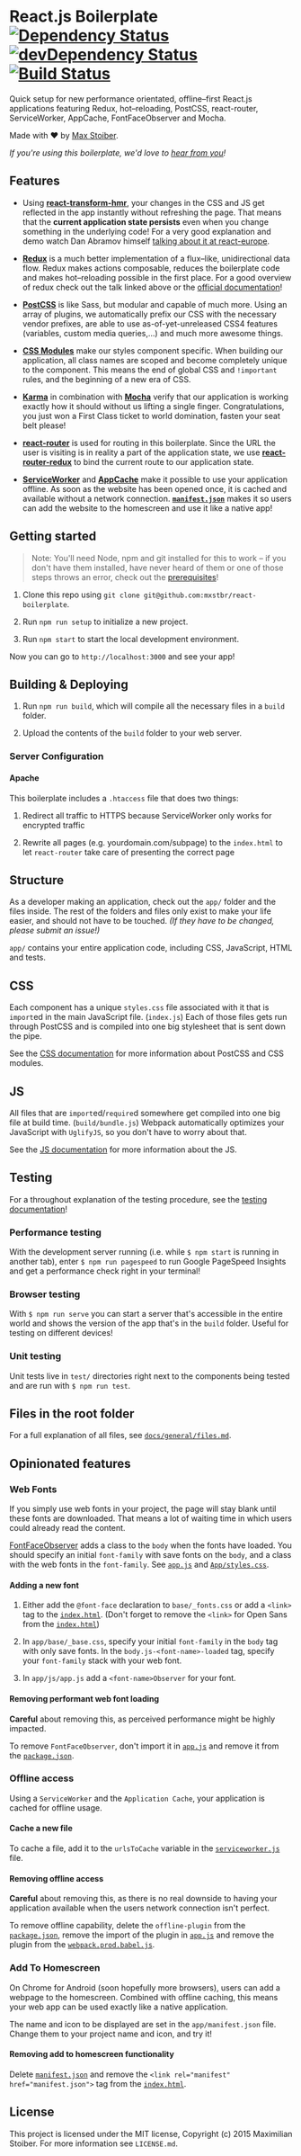 # React.js Boilerplate [![Dependency Status][dep-status-img]][dep-status-link] [![devDependency Status][dev-dep-status-img]][dev-dep-status-link] [![Build Status][ci-img]][ci]

Quick setup for new performance orientated, offline–first React.js applications featuring Redux, hot–reloading, PostCSS, react-router, ServiceWorker, AppCache, FontFaceObserver and Mocha.

Made with :heart: by [Max Stoiber](https://twitter.com/mxstbr).

*If you're using this boilerplate, we'd love to [hear from you](https://github.com/mxstbr/react-boilerplate/issues/115)!*

[dep-status-img]: https://david-dm.org/mxstbr/react-boilerplate.svg
[dep-status-link]: https://david-dm.org/mxstbr/react-boilerplate
[dev-dep-status-img]: https://david-dm.org/mxstbr/react-boilerplate/dev-status.svg
[dev-dep-status-link]: https://david-dm.org/mxstbr/react-boilerplate#info=devDependencies
[ci-img]: https://travis-ci.org/mxstbr/react-boilerplate.svg
[ci]: https://travis-ci.org/mxstbr/react-boilerplate

## Features

- Using [**react-transform-hmr**](https://github.com/gaearon/react-transform-hmr), your changes in the CSS and JS get reflected in the app instantly without refreshing the page. That means that the **current application state persists** even when you change something in the underlying code! For a very good explanation and demo watch Dan Abramov himself [talking about it at react-europe](https://www.youtube.com/watch?v=xsSnOQynTHs).

- [**Redux**](https://github.com/gaearon/redux) is a much better implementation of a flux–like, unidirectional data flow. Redux makes actions composable, reduces the boilerplate code and makes hot–reloading possible in the first place. For a good overview of redux check out the talk linked above or the [official documentation](https://gaearon.github.io/redux/)!

- [**PostCSS**](https://github.com/postcss/postcss) is like Sass, but modular and capable of much more. Using an array of plugins, we automatically prefix our CSS with the necessary vendor prefixes, are able to use as-of-yet-unreleased CSS4 features (variables, custom media queries,...) and much more awesome things.

- [**CSS Modules**](https://github.com/css-modules/css-modules) make our styles component specific. When building our application, all class names are scoped and become completely unique to the component. This means the end of global CSS and `!important` rules, and the beginning of a new era of CSS.

- [**Karma**](https://github.com/karma-runner/karma) in combination with [**Mocha**](https://github.com/mochajs/mocha) verify that our application is working exactly how it should without us lifting a single finger. Congratulations, you just won a First Class ticket to world domination, fasten your seat belt please!

- [**react-router**](https://github.com/rackt/react-router) is used for routing in this boilerplate. Since the URL the user is visiting is in reality a part of the application state, we use [**react-router-redux**](https://github.com/rackt/react-router-redux) to bind the current route to our application state.

- [**ServiceWorker**](http://www.html5rocks.com/en/tutorials/service-worker/introduction/) and [**AppCache**](http://www.html5rocks.com/en/tutorials/appcache/beginner/) make it possible to use your application offline. As soon as the website has been opened once, it is cached and available without a network connection. [**`manifest.json`**](https://developer.chrome.com/multidevice/android/installtohomescreen) makes it so users can add the website to the homescreen and use it like a native app!

## Getting started

> Note: You'll need Node, npm and git installed for this to work – if you don't have them installed, have never heard of them or one of those steps throws an error, check out the [prerequisites](./docs/general/prerequisites.md)!

1. Clone this repo using `git clone git@github.com:mxstbr/react-boilerplate`.

2. Run `npm run setup` to initialize a new project.

3. Run `npm start` to start the local development environment.

Now you can go to `http://localhost:3000` and see your app!

## Building & Deploying

1. Run `npm run build`, which will compile all the necessary files in a `build` folder.

2. Upload the contents of the `build` folder to your web server.

### Server Configuration

#### Apache

This boilerplate includes a `.htaccess` file that does two things:

1. Redirect all traffic to HTTPS because ServiceWorker only works for encrypted traffic

2. Rewrite all pages (e.g. yourdomain.com/subpage) to the `index.html` to let `react-router` take care of presenting the correct page

## Structure

As a developer making an application, check out the `app/` folder and the files inside. The rest of the folders and files only exist to make your life easier, and should not have to be touched. *(If they have to be changed, please submit an issue!)*

`app/` contains your entire application code, including CSS, JavaScript, HTML and tests.

## CSS

Each component has a unique `styles.css` file associated with it that is `import`ed in the main JavaScript file. (`index.js`) Each of those files gets run through PostCSS and is compiled into one big stylesheet that is sent down the pipe.

See the [CSS documentation](docs/css/README.md) for more information about PostCSS and CSS modules.

## JS

All files that are `import`ed/`require`d somewhere get compiled into one big file at build time. (`build/bundle.js`) Webpack automatically optimizes your JavaScript with `UglifyJS`, so you don't have to worry about that.

See the [JS documentation](docs/js/README.md) for more information about the JS.

## Testing

For a throughout explanation of the testing procedure, see the [testing documentation](docs/testing/README.md)!

### Performance testing

With the development server running (i.e. while `$ npm start` is running in another tab), enter `$ npm run pagespeed` to run Google PageSpeed Insights and get a performance check right in your terminal!

### Browser testing

With `$ npm run serve` you can start a server that's accessible in the entire world and shows the version of the app that's in the `build` folder. Useful for testing on different devices!

### Unit testing

Unit tests live in `test/` directories right next to the components being tested and are run with `$ npm run test`.

## Files in the root folder

For a full explanation of all files, see [`docs/general/files.md`](docs/general/files.md).

## Opinionated features

### Web Fonts

If you simply use web fonts in your project, the page will stay blank until these fonts are downloaded. That means a lot of waiting time in which users could already read the content.

[FontFaceObserver](https://github.com/bramstein/fontfaceobserver) adds a class to the `body` when the fonts have loaded. You should specify an initial `font-family` with save fonts on the `body`, and a class with the web fonts in the `font-family`. See [`app.js`](app/app.js#L26-L32) and [`App/styles.css`](app/containers/App/styles.css).

#### Adding a new font

1. Either add the `@font-face` declaration to `base/_fonts.css` or add a `<link>` tag to the [`index.html`](app/index.html). (Don't forget to remove the `<link>` for Open Sans from the [`index.html`](app/index.html))

2. In `app/base/_base.css`, specify your initial `font-family` in the `body` tag with only save fonts. In the `body.js-<font-name>-loaded` tag, specify your `font-family` stack with your web font.

3. In `app/js/app.js` add a `<font-name>Observer` for your font.

#### Removing performant web font loading

**Careful** about removing this, as perceived performance might be highly impacted.

To remove `FontFaceObserver`, don't import it in [`app.js`](app/js/app.js) and remove it from the [`package.json`](package.json).

### Offline access

Using a `ServiceWorker` and the `Application Cache`, your application is cached for offline usage.

#### Cache a new file

To cache a file, add it to the `urlsToCache` variable in the [`serviceworker.js`](app/serviceworker.js) file.

#### Removing offline access

**Careful** about removing this, as there is no real downside to having your application available when the users network connection isn't perfect.

To remove offline capability, delete the `offline-plugin` from the [`package.json`](package.json), remove the import of the plugin in [`app.js`](app/js/app.js) and remove the plugin from the [`webpack.prod.babel.js`](webpack/webpack.prod.babel.js).

### Add To Homescreen

On Chrome for Android (soon hopefully more browsers), users can add a webpage to the homescreen. Combined with offline caching, this means your web app can be used exactly like a native application.

The name and icon to be displayed are set in the `app/manifest.json` file. Change them to your project name and icon, and try it!

#### Removing add to homescreen functionality

Delete [`manifest.json`](app/manifest.json) and remove the `<link rel="manifest" href="manifest.json">` tag from the [`index.html`](app/index.html).

## License

This project is licensed under the MIT license, Copyright (c) 2015 Maximilian Stoiber. For more information see `LICENSE.md`.
